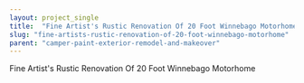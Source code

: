 ```yaml
---
layout: project_single
title:  "Fine Artist's Rustic Renovation Of 20 Foot Winnebago Motorhome"
slug: "fine-artists-rustic-renovation-of-20-foot-winnebago-motorhome"
parent: "camper-paint-exterior-remodel-and-makeover"
---
```

Fine Artist's Rustic Renovation Of 20 Foot Winnebago Motorhome